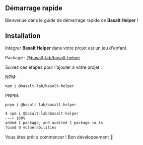 ## **Démarrage rapide**
Bienvenue dans le guide de démarrage rapide de **Basalt Helper** !

## **Installation**
Intégrer **Basalt Helper** dans votre projet est un jeu d'enfant.

Package : [@basalt-lab/basalt-helper](https://www.npmjs.com/package/@basalt-lab/basalt-helper)

Suivez ces étapes pour l'ajouter à votre projet :

NPM:
```bash
npm i @basalt-lab/basalt-helper
```

PNPM:
```bash
pnpm i @basalt-lab/basalt-helper
```

<!-- termynal -->

```bash
$ npm i @basalt-lab/basalt-helper
---> 100%
added 1 package, and audited 1 package in 1s
found 0 vulnerabilities
```

Vous êtes prêt à commencer ! Bon développement 🚀

<script data-name="BMC-Widget"
    data-cfasync="false"
    src="https://cdnjs.buymeacoffee.com/1.0.0/widget.prod.min.js"
    data-id="necrelox"
    data-description="Support me on Buy me a coffee!"
    data-message="Merci de votre visite!"
    data-color="#5F7FFF"
    data-position="Right"
    data-x_margin="18"
    data-y_margin="22" />
